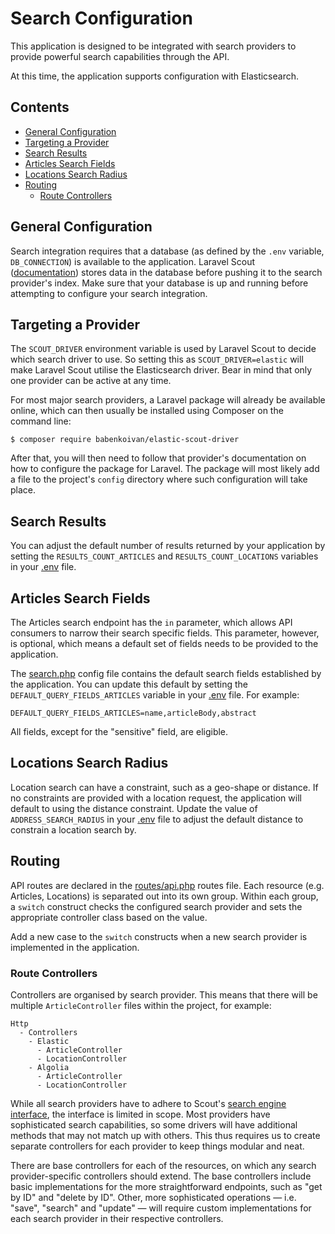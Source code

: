 # Search Configuration
This application is designed to be integrated with search providers to provide powerful search capabilities through the API.

At this time, the application supports configuration with Elasticsearch.

## Contents
* [General Configuration](#general-configuration)
* [Targeting a Provider](#targeting-a-provider)
* [Search Results](#search-results)
* [Articles Search Fields](#articles-search-fields)
* [Locations Search Radius](#locations-search-radius)
* [Routing](#routing)
  * [Route Controllers](#route-controllers)

## General Configuration
Search integration requires that a database (as defined by the `.env` variable, `DB_CONNECTION`) is available to the application. Laravel Scout ([documentation](https://laravel.com/docs/8.x/scout)) stores data in the database before pushing it to the search provider's index. Make sure that your database is up and running before attempting to configure your search integration.

## Targeting a Provider
The `SCOUT_DRIVER` environment variable is used by Laravel Scout to decide which search driver to use. So setting this as `SCOUT_DRIVER=elastic` will make Laravel Scout utilise the Elasticsearch driver. Bear in mind that only one provider can be active at any time.

For most major search providers, a Laravel package will already be available online, which can then usually be installed using Composer on the command line:
```
$ composer require babenkoivan/elastic-scout-driver
```

After that, you will then need to follow that provider's documentation on how to configure the package for Laravel. The package will most likely add a file to the project's `config` directory where such configuration will take place.

## Search Results
You can adjust the default number of results returned by your application by setting the `RESULTS_COUNT_ARTICLES` and `RESULTS_COUNT_LOCATIONS` variables in your [.env](/.env) file.

## Articles Search Fields
The Articles search endpoint has the `in` parameter, which allows API consumers to narrow their search specific fields. This parameter, however, is optional, which means a default set of fields needs to be provided to the application.

The [search.php](/config/search.php) config file contains the default search fields established by the application. You can update this default by setting the `DEFAULT_QUERY_FIELDS_ARTICLES` variable in your [.env](/.env) file. For example:
```dotenv
DEFAULT_QUERY_FIELDS_ARTICLES=name,articleBody,abstract
```

All fields, except for the "sensitive" field, are eligible.

## Locations Search Radius
Location search can have a constraint, such as a geo-shape or distance. If no constraints are provided with a location request, the application will default to using the distance constraint. Update the value of `ADDRESS_SEARCH_RADIUS` in your [.env](/.env) file to adjust the default distance to constrain a location search by.

## Routing
API routes are declared in the [routes/api.php](/routes/api.php) routes file. Each resource (e.g. Articles, Locations) is separated out into its own group. Within each group, a `switch` construct checks the configured search provider and sets the appropriate controller class based on the value.

Add a new case to the `switch` constructs when a new search provider is implemented in the application.

### Route Controllers
Controllers are organised by search provider. This means that there will be multiple `ArticleController` files within the project, for example:
```
Http
  - Controllers
    - Elastic
      - ArticleController
      - LocationController
    - Algolia
      - ArticleController
      - LocationController
```

While all search providers have to adhere to Scout's [search engine interface](https://laravel.com/docs/8.x/scout#custom-engines), the interface is limited in scope. Most providers have sophisticated search capabilities, so some drivers will have additional methods that may not match up with others. This thus requires us to create separate controllers for each provider to keep things modular and neat.

There are base controllers for each of the resources, on which any search provider-specific controllers should extend. The base controllers include basic implementations for the more straightforward endpoints, such as "get by ID" and "delete by ID". Other, more sophisticated operations — i.e. "save", "search" and "update" — will require custom implementations for each search provider in their respective controllers.
